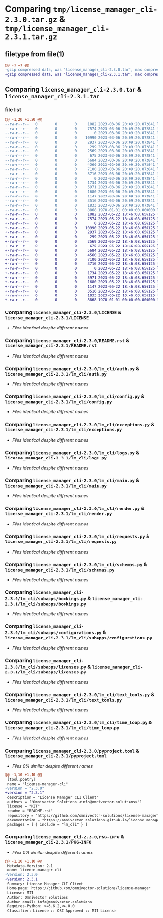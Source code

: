 # Comparing `tmp/license_manager_cli-2.3.0.tar.gz` & `tmp/license_manager_cli-2.3.1.tar.gz`

## filetype from file(1)

```diff
@@ -1 +1 @@
-gzip compressed data, was "license_manager_cli-2.3.0.tar", max compression
+gzip compressed data, was "license_manager_cli-2.3.1.tar", max compression
```

## Comparing `license_manager_cli-2.3.0.tar` & `license_manager_cli-2.3.1.tar`

### file list

```diff
@@ -1,20 +1,20 @@
--rw-r--r--   0        0        0     1082 2023-03-06 20:09:20.072841 license_manager_cli-2.3.0/LICENSE
--rw-r--r--   0        0        0     7574 2023-03-06 20:09:20.072841 license_manager_cli-2.3.0/README.rst
--rw-r--r--   0        0        0        0 2023-03-06 20:09:20.072841 license_manager_cli-2.3.0/lm_cli/__init__.py
--rw-r--r--   0        0        0    10990 2023-03-06 20:09:20.072841 license_manager_cli-2.3.0/lm_cli/auth.py
--rw-r--r--   0        0        0     2937 2023-03-06 20:09:20.072841 license_manager_cli-2.3.0/lm_cli/config.py
--rw-r--r--   0        0        0      299 2023-03-06 20:09:20.072841 license_manager_cli-2.3.0/lm_cli/constants.py
--rw-r--r--   0        0        0     2569 2023-03-06 20:09:20.072841 license_manager_cli-2.3.0/lm_cli/exceptions.py
--rw-r--r--   0        0        0      675 2023-03-06 20:09:20.072841 license_manager_cli-2.3.0/lm_cli/logs.py
--rw-r--r--   0        0        0     5684 2023-03-06 20:09:20.072841 license_manager_cli-2.3.0/lm_cli/main.py
--rw-r--r--   0        0        0     4560 2023-03-06 20:09:20.072841 license_manager_cli-2.3.0/lm_cli/render.py
--rw-r--r--   0        0        0     7100 2023-03-06 20:09:20.072841 license_manager_cli-2.3.0/lm_cli/requests.py
--rw-r--r--   0        0        0     3716 2023-03-06 20:09:20.072841 license_manager_cli-2.3.0/lm_cli/schemas.py
--rw-r--r--   0        0        0        0 2023-03-06 20:09:20.072841 license_manager_cli-2.3.0/lm_cli/subapps/__init__.py
--rw-r--r--   0        0        0     1734 2023-03-06 20:09:20.072841 license_manager_cli-2.3.0/lm_cli/subapps/bookings.py
--rw-r--r--   0        0        0     5971 2023-03-06 20:09:20.072841 license_manager_cli-2.3.0/lm_cli/subapps/configurations.py
--rw-r--r--   0        0        0     1680 2023-03-06 20:09:20.072841 license_manager_cli-2.3.0/lm_cli/subapps/licenses.py
--rw-r--r--   0        0        0     1147 2023-03-06 20:09:20.072841 license_manager_cli-2.3.0/lm_cli/text_tools.py
--rw-r--r--   0        0        0     3516 2023-03-06 20:09:20.072841 license_manager_cli-2.3.0/lm_cli/time_loop.py
--rw-r--r--   0        0        0     1833 2023-03-06 20:09:20.072841 license_manager_cli-2.3.0/pyproject.toml
--rw-r--r--   0        0        0     8868 1970-01-01 00:00:00.000000 license_manager_cli-2.3.0/PKG-INFO
+-rw-r--r--   0        0        0     1082 2023-05-22 18:46:08.656125 license_manager_cli-2.3.1/LICENSE
+-rw-r--r--   0        0        0     7574 2023-05-22 18:46:08.656125 license_manager_cli-2.3.1/README.rst
+-rw-r--r--   0        0        0        0 2023-05-22 18:46:08.656125 license_manager_cli-2.3.1/lm_cli/__init__.py
+-rw-r--r--   0        0        0    10990 2023-05-22 18:46:08.656125 license_manager_cli-2.3.1/lm_cli/auth.py
+-rw-r--r--   0        0        0     2937 2023-05-22 18:46:08.656125 license_manager_cli-2.3.1/lm_cli/config.py
+-rw-r--r--   0        0        0      299 2023-05-22 18:46:08.656125 license_manager_cli-2.3.1/lm_cli/constants.py
+-rw-r--r--   0        0        0     2569 2023-05-22 18:46:08.656125 license_manager_cli-2.3.1/lm_cli/exceptions.py
+-rw-r--r--   0        0        0      675 2023-05-22 18:46:08.656125 license_manager_cli-2.3.1/lm_cli/logs.py
+-rw-r--r--   0        0        0     5684 2023-05-22 18:46:08.656125 license_manager_cli-2.3.1/lm_cli/main.py
+-rw-r--r--   0        0        0     4560 2023-05-22 18:46:08.656125 license_manager_cli-2.3.1/lm_cli/render.py
+-rw-r--r--   0        0        0     7100 2023-05-22 18:46:08.656125 license_manager_cli-2.3.1/lm_cli/requests.py
+-rw-r--r--   0        0        0     3716 2023-05-22 18:46:08.656125 license_manager_cli-2.3.1/lm_cli/schemas.py
+-rw-r--r--   0        0        0        0 2023-05-22 18:46:08.656125 license_manager_cli-2.3.1/lm_cli/subapps/__init__.py
+-rw-r--r--   0        0        0     1734 2023-05-22 18:46:08.656125 license_manager_cli-2.3.1/lm_cli/subapps/bookings.py
+-rw-r--r--   0        0        0     5971 2023-05-22 18:46:08.656125 license_manager_cli-2.3.1/lm_cli/subapps/configurations.py
+-rw-r--r--   0        0        0     1680 2023-05-22 18:46:08.656125 license_manager_cli-2.3.1/lm_cli/subapps/licenses.py
+-rw-r--r--   0        0        0     1147 2023-05-22 18:46:08.656125 license_manager_cli-2.3.1/lm_cli/text_tools.py
+-rw-r--r--   0        0        0     3516 2023-05-22 18:46:08.656125 license_manager_cli-2.3.1/lm_cli/time_loop.py
+-rw-r--r--   0        0        0     1833 2023-05-22 18:46:08.656125 license_manager_cli-2.3.1/pyproject.toml
+-rw-r--r--   0        0        0     8868 1970-01-01 00:00:00.000000 license_manager_cli-2.3.1/PKG-INFO
```

### Comparing `license_manager_cli-2.3.0/LICENSE` & `license_manager_cli-2.3.1/LICENSE`

 * *Files identical despite different names*

### Comparing `license_manager_cli-2.3.0/README.rst` & `license_manager_cli-2.3.1/README.rst`

 * *Files identical despite different names*

### Comparing `license_manager_cli-2.3.0/lm_cli/auth.py` & `license_manager_cli-2.3.1/lm_cli/auth.py`

 * *Files identical despite different names*

### Comparing `license_manager_cli-2.3.0/lm_cli/config.py` & `license_manager_cli-2.3.1/lm_cli/config.py`

 * *Files identical despite different names*

### Comparing `license_manager_cli-2.3.0/lm_cli/exceptions.py` & `license_manager_cli-2.3.1/lm_cli/exceptions.py`

 * *Files identical despite different names*

### Comparing `license_manager_cli-2.3.0/lm_cli/logs.py` & `license_manager_cli-2.3.1/lm_cli/logs.py`

 * *Files identical despite different names*

### Comparing `license_manager_cli-2.3.0/lm_cli/main.py` & `license_manager_cli-2.3.1/lm_cli/main.py`

 * *Files identical despite different names*

### Comparing `license_manager_cli-2.3.0/lm_cli/render.py` & `license_manager_cli-2.3.1/lm_cli/render.py`

 * *Files identical despite different names*

### Comparing `license_manager_cli-2.3.0/lm_cli/requests.py` & `license_manager_cli-2.3.1/lm_cli/requests.py`

 * *Files identical despite different names*

### Comparing `license_manager_cli-2.3.0/lm_cli/schemas.py` & `license_manager_cli-2.3.1/lm_cli/schemas.py`

 * *Files identical despite different names*

### Comparing `license_manager_cli-2.3.0/lm_cli/subapps/bookings.py` & `license_manager_cli-2.3.1/lm_cli/subapps/bookings.py`

 * *Files identical despite different names*

### Comparing `license_manager_cli-2.3.0/lm_cli/subapps/configurations.py` & `license_manager_cli-2.3.1/lm_cli/subapps/configurations.py`

 * *Files identical despite different names*

### Comparing `license_manager_cli-2.3.0/lm_cli/subapps/licenses.py` & `license_manager_cli-2.3.1/lm_cli/subapps/licenses.py`

 * *Files identical despite different names*

### Comparing `license_manager_cli-2.3.0/lm_cli/text_tools.py` & `license_manager_cli-2.3.1/lm_cli/text_tools.py`

 * *Files identical despite different names*

### Comparing `license_manager_cli-2.3.0/lm_cli/time_loop.py` & `license_manager_cli-2.3.1/lm_cli/time_loop.py`

 * *Files identical despite different names*

### Comparing `license_manager_cli-2.3.0/pyproject.toml` & `license_manager_cli-2.3.1/pyproject.toml`

 * *Files 0% similar despite different names*

```diff
@@ -1,10 +1,10 @@
 [tool.poetry]
 name = "license-manager-cli"
-version = "2.3.0"
+version = "2.3.1"
 description = "License Manager CLI Client"
 authors = ["Omnivector Solutions <info@omnivector.solutions>"]
 license = "MIT"
 readme = "README.rst"
 repository = "https://github.com/omnivector-solutions/license-manager"
 documentation = "https://omnivector-solutions.github.io/license-manager/"
 packages = [ { include = "lm_cli" } ]
```

### Comparing `license_manager_cli-2.3.0/PKG-INFO` & `license_manager_cli-2.3.1/PKG-INFO`

 * *Files 0% similar despite different names*

```diff
@@ -1,10 +1,10 @@
 Metadata-Version: 2.1
 Name: license-manager-cli
-Version: 2.3.0
+Version: 2.3.1
 Summary: License Manager CLI Client
 Home-page: https://github.com/omnivector-solutions/license-manager
 License: MIT
 Author: Omnivector Solutions
 Author-email: info@omnivector.solutions
 Requires-Python: >=3.6.2,<4.0.0
 Classifier: License :: OSI Approved :: MIT License
```

